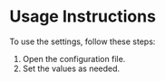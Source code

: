 # Usage Instructions

To use the settings, follow these steps:

1. Open the configuration file.
2. Set the values as needed.
